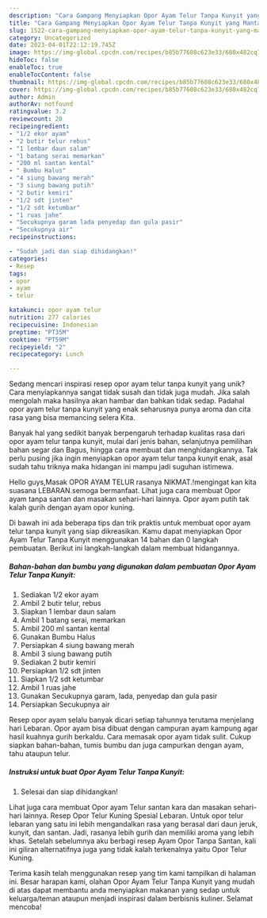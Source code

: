 ```yaml
---
description: "Cara Gampang Menyiapkan Opor Ayam Telur Tanpa Kunyit yang Mantap"
title: "Cara Gampang Menyiapkan Opor Ayam Telur Tanpa Kunyit yang Mantap"
slug: 1522-cara-gampang-menyiapkan-opor-ayam-telur-tanpa-kunyit-yang-mantap
category: Uncategorized
date: 2023-04-01T22:12:19.745Z
image: https://img-global.cpcdn.com/recipes/b85b77608c623e33/680x482cq70/opor-ayam-telur-tanpa-kunyit-foto-resep-utama.jpg
hideToc: false
enableToc: true
enableTocContent: false
thumbnail: https://img-global.cpcdn.com/recipes/b85b77608c623e33/680x482cq70/opor-ayam-telur-tanpa-kunyit-foto-resep-utama.jpg
cover: https://img-global.cpcdn.com/recipes/b85b77608c623e33/680x482cq70/opor-ayam-telur-tanpa-kunyit-foto-resep-utama.jpg
author: Admin
authorAv: notfound
ratingvalue: 3.2
reviewcount: 20
recipeingredient:
- "1/2 ekor ayam"
- "2 butir telur rebus"
- "1 lembar daun salam"
- "1 batang serai memarkan"
- "200 ml santan kental"
- " Bumbu Halus"
- "4 siung bawang merah"
- "3 siung bawang putih"
- "2 butir kemiri"
- "1/2 sdt jinten"
- "1/2 sdt ketumbar"
- "1 ruas jahe"
- "Secukupnya garam lada penyedap dan gula pasir"
- "Secukupnya air"
recipeinstructions:

- "Sudah jadi dan siap dihidangkan!"
categories:
- Resep
tags:
- opor
- ayam
- telur

katakunci: opor ayam telur 
nutrition: 277 calories
recipecuisine: Indonesian
preptime: "PT35M"
cooktime: "PT59M"
recipeyield: "2"
recipecategory: Lunch

---
```





Sedang mencari inspirasi resep opor ayam telur tanpa kunyit yang unik? Cara menyiapkannya sangat tidak susah dan tidak juga mudah. Jika salah mengolah maka hasilnya akan hambar dan bahkan tidak sedap. Padahal opor ayam telur tanpa kunyit yang enak seharusnya punya aroma dan cita rasa yang bisa memancing selera Kita.





Banyak hal yang sedikit banyak berpengaruh terhadap kualitas rasa dari opor ayam telur tanpa kunyit, mulai dari jenis bahan, selanjutnya pemilihan bahan segar dan Bagus, hingga cara membuat dan menghidangkannya. Tak perlu pusing jika ingin menyiapkan opor ayam telur tanpa kunyit enak,      asal sudah tahu triknya maka hidangan ini mampu jadi suguhan istimewa.














Hello guys,Masak OPOR AYAM TELUR rasanya NIKMAT.!mengingat kan kita suasana LEBARAN.semoga bermanfaat. Lihat juga cara membuat Opor ayam tanpa santan dan masakan sehari-hari lainnya. Opor ayam putih tak kalah gurih dengan ayam opor kuning.






Di bawah ini ada beberapa tips dan trik praktis untuk membuat opor ayam telur tanpa kunyit yang siap dikreasikan. Kamu dapat menyiapkan Opor Ayam Telur Tanpa Kunyit menggunakan 14 bahan dan 0 langkah pembuatan. Berikut ini langkah-langkah dalam membuat hidangannya.

<!--inarticleads1-->

##### Bahan-bahan dan bumbu yang digunakan dalam pembuatan Opor Ayam Telur Tanpa Kunyit:

1. Sediakan 1/2 ekor ayam
1. Ambil 2 butir telur, rebus
1. Siapkan 1 lembar daun salam
1. Ambil 1 batang serai, memarkan
1. Ambil 200 ml santan kental
1. Gunakan  Bumbu Halus
1. Persiapkan 4 siung bawang merah
1. Ambil 3 siung bawang putih
1. Sediakan 2 butir kemiri
1. Persiapkan 1/2 sdt jinten
1. Siapkan 1/2 sdt ketumbar
1. Ambil 1 ruas jahe
1. Gunakan Secukupnya garam, lada, penyedap dan gula pasir
1. Persiapkan Secukupnya air


Resep opor ayam selalu banyak dicari setiap tahunnya terutama menjelang hari Lebaran. Opor ayam bisa dibuat dengan campuran ayam kampung agar hasil kuahnya gurih berkaldu. Cara memasak opor ayam tidak sulit. Cukup siapkan bahan-bahan, tumis bumbu dan juga campurkan dengan ayam, tahu ataupun telur. 

<!--inarticleads2-->

##### Instruksi untuk buat Opor Ayam Telur Tanpa Kunyit:


1. Selesai dan siap dihidangkan!

Lihat juga cara membuat Opor ayam Telur santan kara dan masakan sehari-hari lainnya. Resep Opor Telur Kuning Spesial Lebaran. Untuk opor telur lebaran yang satu ini lebih mengandalkan rasa yang berasal dari daun jeruk, kunyit, dan santan. Jadi, rasanya lebih gurih dan memiliki aroma yang lebih khas. Setelah sebelumnya aku berbagi resep Ayam Opor Tanpa Santan, kali ini giliran alternatifnya juga yang tidak kalah terkenalnya yaitu Opor Telur Kuning. 

Terima kasih telah menggunakan resep yang tim kami tampilkan di halaman ini. Besar harapan kami, olahan Opor Ayam Telur Tanpa Kunyit yang mudah di atas dapat membantu anda menyiapkan makanan yang sedap untuk keluarga/teman ataupun menjadi inspirasi dalam berbisnis kuliner. Selamat mencoba!
